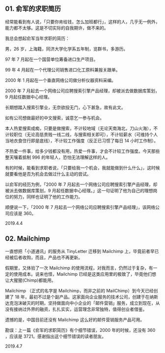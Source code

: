 ## 01. 俞军的求职简历

经常能看到有人说，「只要你肯给钱，怎么加班都行」，这样的人，几乎无一例外，能力都不太够。这是不切实际的自我期许，做不来的。

我总会想起俞军当年求职的简历：

男，26 岁，上海籍，同济大学化学系五年制，览群书，多游历。

97 年 7 月起在一个国营单位筹备进口生产项目。

99 年 4 月起在一个代理公司销售进口化工原料兼报关跟单。

2000 年 1 月起在一个垂直网络公司做分析仪器资料采编。

2000 年 7 月起去一个网络公司应聘搜索引擎产品经理，却被派去做数据库策划，9 月起任数据中心经理。

长期想踏入搜索引擎业，无奈欲投无门，心下甚急，故有此文。

如有公司想做最好的中文搜索，诚意乞一参与机会。

本人热爱搜索成痴，只要是做搜索，不计较地域（无论天南海北，刀山火海），不计较职位（无论高低贵贱一线二线，与搜索相关即可），不计较薪水（可维持个人当地衣食住行即是底线），不计较工作强度（反正已习惯了每日 14 小时工作制）。

不热爱一件事，给多少钱都没有用，热爱一件事，才会不计较工作强度。今天那些整天嚷着抵制 996 的年轻人，恐怕无法理解这样的人。

有的时候，能看到求职者说，「只要给我一个机会，我就能做到什么什么」，这时候就要看他是否为机会去做过什么主动的尝试。

以俞军的经历为例，「2000 年 7 月起去一个网络公司应聘搜索引擎产品经理，却被派去做数据库策划，9 月起任数据中心经理。」这一句证明了他为自己的理想岗位的努力，同样也证明了他的工作能力。

顺便说一下，「2000 年 7 月起去一个网络公司应聘搜索引擎产品经理」，该网络公司应该是 360。

2019.4.4

## 02. Mailchimp

一直想把「小道通讯」的服务从 TinyLetter 迁移到 Mailchimp 上，毕竟前者早已经被后者收购，而且，产品也不再更新。

假期里，又体验了一次 Mailchimp 的使用流程，对我而言，仍然过于复杂，有一定的使用成本。说来也怪，Mailchimp 已经是这类应用里的极致了，毕竟他们想让大猩猩(Chimp)都能用。

Mailchimp （正式的名字是 Mailchimp，而非之前的 MailChimp）到今天已经创建了 18 年，最初不过是个副产品。这家面向企业服务的技术公司，创建于在纳斯达克泡沫破灭的时期，坚持做面向中小企业的「邮件营销」服务，成立到现在，从没有接纳过外界的融资，扎扎实实，运营理念非常独特，值得创业者借鉴。

遗憾的是，中国目前还没有 Mailchimp 这么好的邮件营销服务产品可用。
 

勘误：上一篇《俞军的求职简历》有个细节错误，2000 年的时候，还没有 360 ，应该是 3721。感谢指出这个细节错误的读者朋友。

2019.4.7